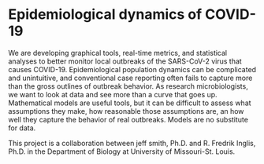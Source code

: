 # Epidemiological dynamics of COVID-19

We are developing graphical tools, real-time metrics, and statistical analyses to better monitor local outbreaks of the SARS-CoV-2 virus that causes COVID-19. Epidemiological population dynamics can be complicated and unintuitive, and conventional case reporting often fails to capture more than the gross outlines of outbreak behavior. As research microbiologists, we want to look at data and see more than a curve that goes up. Mathematical models are useful tools, but it can be difficult to assess what assumptions they make, how reasonable those assumptions are, an how well they capture the behavior of real outbreaks. Models are no substitute for data.

This project is a collaboration between jeff smith, Ph.D. and R. Fredrik Inglis, Ph.D. in the Department of Biology at University of Missouri-St. Louis. 
